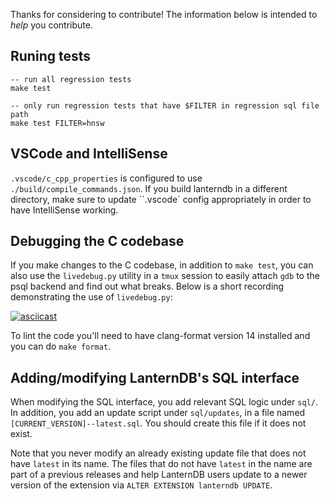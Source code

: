 Thanks for considering to contribute!
The information below is intended to *help* you contribute.

## Runing tests

```
-- run all regression tests
make test

-- only run regression tests that have $FILTER in regression sql file path
make test FILTER=hnsw
```

## VSCode and IntelliSense

`.vscode/c_cpp_properties` is configured to use `./build/compile_commands.json`.
If you build lanterndb in a different directory, make sure to update ``.vscode` config appropriately
in order to have IntelliSense working.

## Debugging the C codebase

If you make changes to the C codebase, in addition to `make test`, you can also use the `livedebug.py` utility 
in a `tmux` session to easily attach `gdb` to the psql backend and find out what breaks.
Below is a short recording demonstrating the use of `livedebug.py`:

[![asciicast](https://asciinema.org/a/jTsbWdOcTvUl4iAJlAw3Cszbt.svg)](https://asciinema.org/a/jTsbWdOcTvUl4iAJlAw3Cszbt)

To lint the code you'll need to have clang-format version 14 installed and you can do `make format`.

## Adding/modifying LanternDB's SQL interface

When modifying the SQL interface, you add relevant SQL logic under `sql/`. In addition, you add an update script
under `sql/updates`, in a file named `[CURRENT_VERSION]--latest.sql`. You should create this file if it does not exist.

Note that you never modify an already existing update file that does not have `latest` in its name.
The files that do not have `latest` in the name are part of a previous releases and help LanternDB users update
to a newer version of the extension via `ALTER EXTENSION lanterndb UPDATE`.
